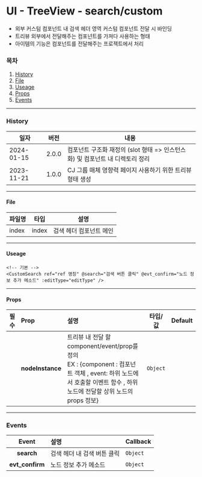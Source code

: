 # UI - TreeView - search/custom

-   외부 커스텀 컴포넌트 내 검색 헤더 영역 커스텀 컴포넌트 전달 시 바인딩
-   트리뷰 외부에서 전달해주는 컴포넌트를 가져다 사용하는 형태
-   아이템의 기능은 컴포넌트를 전달해주는 프로젝트에서 처리

### 목차

1. [History](#history)
2. [File](#file)
3. [Useage](#useage)
4. [Props](#props)
5. [Events](#events)

---

### History

| 일자       | 버전  | 내용                                                                           |
| ---------- | ----- | ------------------------------------------------------------------------------ |
| 2024-01-15 | 2.0.0 | 컴포넌트 구조화 재정의 (slot 형태 => 인스턴스 화) 및 컴포넌트 내 디렉토리 정리 |
| 2023-11-21 | 1.0.0 | CJ 그룹 매체 영향력 페이지 사용하기 위한 트리뷰 형태 생성                      |

---

#### File

| 파일명 | 타입  | 설명                    |
| ------ | ----- | ----------------------- |
| index  | index | 검색 헤더 컴포넌트 메인 |

---

#### Useage

```vue
<!-- 기본 -->
<CustomSearch ref="ref 명칭" @search="검색 버튼 클릭" @evt_confirm="노드 정보 추가 메소드" :editType="editType" />
```

---

#### Props

| 필수 | Prop             | 설명                                                                                                                                                                     | 타입/값  | Default |
| :--: | :--------------- | :----------------------------------------------------------------------------------------------------------------------------------------------------------------------- | -------- | ------- |
|      | **nodeInstance** | 트리뷰 내 전달 할 component/event/prop를 정의<br/>EX : {component : 컴포넌트 객체 , event: 하위 노드에서 호출할 이벤트 함수 , 하위 노드에 전달할 상위 노드의 props 정보} | `Object` |         |

---

### Events

|      Event      | 설명                        | Callback     |
| :-------------: | :-------------------------- | :----------- |
|   **search**    | 검색 헤더 내 검색 버튼 클릭 | `Object`<br> |
| **evt_confirm** | 노드 정보 추가 메소드       | `Object`<br> |
